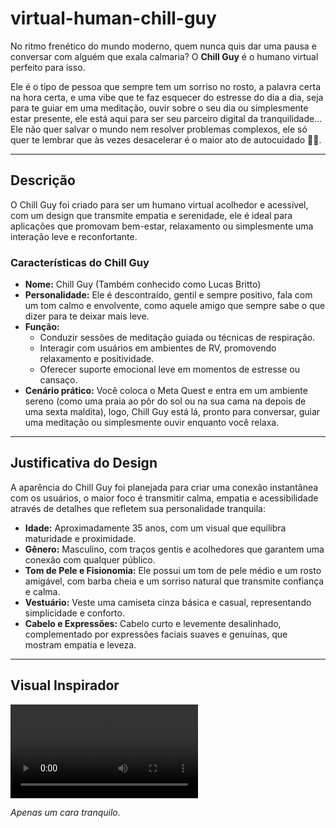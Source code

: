 # virtual-human-chill-guy

No ritmo frenético do mundo moderno, quem nunca quis dar uma pausa e conversar com alguém que exala calmaria? O **Chill Guy** é o humano virtual perfeito para isso.

Ele é o tipo de pessoa que sempre tem um sorriso no rosto, a palavra certa na hora certa, e uma vibe que te faz esquecer do estresse do dia a dia, seja para te guiar em uma meditação, ouvir sobre o seu dia ou simplesmente estar presente, ele está aqui para ser seu parceiro digital da tranquilidade... Ele não quer salvar o mundo nem resolver problemas complexos, ele só quer te lembrar que às vezes desacelerar é o maior ato de autocuidado 😮‍💨.

---

## Descrição

O Chill Guy foi criado para ser um humano virtual acolhedor e acessível, com um design que transmite empatia e serenidade, ele é ideal para aplicações que promovam bem-estar, relaxamento ou simplesmente uma interação leve e reconfortante.

### Características do Chill Guy

-   **Nome:** Chill Guy (Também conhecido como Lucas Britto)
-   **Personalidade:** Ele é descontraído, gentil e sempre positivo, fala com um tom calmo e envolvente, como aquele amigo que sempre sabe o que dizer para te deixar mais leve.
-   **Função:**
    -   Conduzir sessões de meditação guiada ou técnicas de respiração.
    -   Interagir com usuários em ambientes de RV, promovendo relaxamento e positividade.
    -   Oferecer suporte emocional leve em momentos de estresse ou cansaço.
-   **Cenário prático:**
    Você coloca o Meta Quest e entra em um ambiente sereno (como uma praia ao pôr do sol ou na sua cama na depois de uma sexta maldita), logo, Chill Guy está lá, pronto para conversar, guiar uma meditação ou simplesmente ouvir enquanto você relaxa.

---

## Justificativa do Design

A aparência do Chill Guy foi planejada para criar uma conexão instantânea com os usuários, o maior foco é transmitir calma, empatia e acessibilidade através de detalhes que refletem sua personalidade tranquila:

-   **Idade:** Aproximadamente 35 anos, com um visual que equilibra maturidade e proximidade.
-   **Gênero:** Masculino, com traços gentis e acolhedores que garantem uma conexão com qualquer público.
-   **Tom de Pele e Fisionomia:** Ele possui um tom de pele médio e um rosto amigável, com barba cheia e um sorriso natural que transmite confiança e calma.
-   **Vestuário:** Veste uma camiseta cinza básica e casual, representando simplicidade e conforto.
-   **Cabelo e Expressões:** Cabelo curto e levemente desalinhado, complementado por expressões faciais suaves e genuínas, que mostram empatia e leveza.

---

## Visual Inspirador

![Chill Guy](./assets/ChillGuy.webm)

_Apenas um cara tranquilo._
